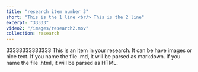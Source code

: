 ```yaml
---
title: "research item number 3"
short: "This is the 1 line <br/> This is the 2 line"
excerpt: "33333"
video2: "/images/research2.mov"
collection: research
---
```


33333333333333
This is an item in your research. It can be have images or nice text. If you name the file .md, it will be parsed as markdown. If you name the file .html, it will be parsed as HTML. 
